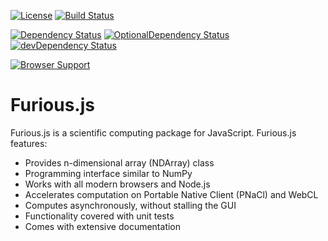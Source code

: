 [![License](http://img.shields.io/badge/license-MIT-brightgreen.png)](http://github.com/amd/furious.js/blob/master/LICENSE)
[![Build Status](https://travis-ci.org/amd/furious.js.svg?branch=master)](https://travis-ci.org/amd/furious.js)

[![Dependency Status](https://david-dm.org/amd/furious.js.png)](https://david-dm.org/amd/furious.js)
[![OptionalDependency Status](https://david-dm.org/amd/furious.js/optional-status.png)](https://david-dm.org/amd/furious.js#info=optionalDependencies)
[![devDependency Status](https://david-dm.org/amd/furious.js/dev-status.png)](https://david-dm.org/amd/furious.js#info=devDependencies)

[![Browser Support](https://ci.testling.com/amd/furious.js.png)](https://ci.testling.com/amd/furious.js)

Furious.js
==========

Furious.js is a scientific computing package for JavaScript. Furious.js features:

- Provides n-dimensional array (NDArray) class
- Programming interface similar to NumPy
- Works with all modern browsers and Node.js
- Accelerates computation on Portable Native Client (PNaCl) and WebCL
- Computes asynchronously, without stalling the GUI
- Functionality covered with unit tests
- Comes with extensive documentation
